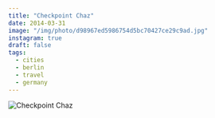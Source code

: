 ```yaml
---
title: "Checkpoint Chaz"
date: 2014-03-31
image: "/img/photo/d98967ed5986754d5bc70427ce29c9ad.jpg"
instagram: true
draft: false
tags:
  - cities
  - berlin
  - travel
  - germany
---
```


![Checkpoint Chaz](/img/photo/d98967ed5986754d5bc70427ce29c9ad.jpg)
